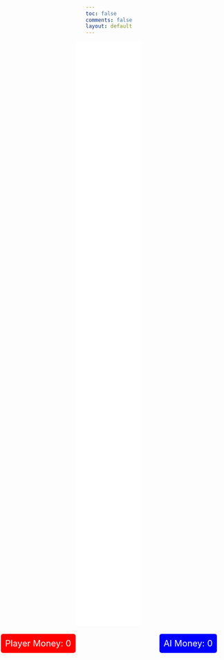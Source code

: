 ```yaml
---
toc: false
comments: false
layout: default
---
```


<html lang="en">
<head>
<meta charset="UTF-8">
<meta name="viewport" content="width=device-width, initial-scale=1.0">
<title>Tic Tac Toe</title>
<style>
    body {
        margin: 0;
        padding: 0;
        height: 100vh;
        background-image: url('https://wallpapers.com/images/hd/plain-black-background-02fh7564l8qq4m6d.jpg');
        background-size: cover;
        background-position: center;
        display: flex;
        flex-direction: column;
        justify-content: center;
        align-items: center;
    }
    
    .container {
        display: grid;
        grid-template-columns: repeat(3, 150px);
        grid-template-rows: repeat(3, 150px);
        gap: 15px;
    }
    
    .box {
        background-color: white;
        width: 150px;
        height: 150px;
        display: flex;
        justify-content: center;
        align-items: center;
        font-size: 48px;
        color: black;
        cursor: pointer;
    }
    
    .emptybox {
        background-color: white;
        width: 150px;
        height: 150px;
    }
    
    .cross::after {
        content: 'X';
    }
    
    .circle::after {
        content: 'O';
    }
    
    .money-container {
        display: flex;
        justify-content: space-between;
        width: 500px; /* Adjust as needed */
        margin-top: 20px;
    }
    
    .money-box {
        padding: 10px;
        border-radius: 5px;
        color: white;
        font-size: 20px;
    }
    
    .player-money {
        background-color: red;
    }
    
    .ai-money {
        background-color: blue;
        margin-left: 20px; /* Adjust margin-left as needed */

    }
</style>
</head>
<body>

<div id="game-container">
    <div class="container">
        <!-- Boxes for the tic-tac-toe game -->
        <div class="box emptybox" id="box0"></div>
        <div class="box emptybox" id="box1"></div>
        <div class="box emptybox" id="box2"></div>
        <div class="box emptybox" id="box3"></div>
        <div class="box emptybox" id="box4"></div>
        <div class="box emptybox" id="box5"></div>
        <div class="box emptybox" id="box6"></div>
        <div class="box emptybox" id="box7"></div>
        <div class="box emptybox" id="box8"></div>
    </div>
</div>

<div class="money-container">
    <div id="player-money" class="money-box player-money">Player Money: 0</div>
    <div id="ai-money" class="money-box ai-money">AI Money: 0</div>
</div>

</body>
</html>
